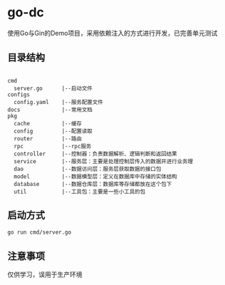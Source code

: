 # go-dc

使用Go与Gin的Demo项目，采用依赖注入的方式进行开发，已完善单元测试

## 目录结构
```

cmd
  server.go      |--启动文件
configs
  config.yaml    |--服务配置文件
docs             |--常用文档 
pkg
  cache          |--缓存
  config         |--配置读取
  router         |--路由
  rpc            |--rpc服务
  controller     |--控制器：负责数据解析、逻辑判断和返回结果
  service        |--服务层：主要是处理控制层传入的数据并进行业务理
  dao            |--数据访问层：服务层获取数据的接口包
  model          |--数据模型层：定义在数据库中存储的实体结构
  database       |--数据仓库层：数据库等存储都放在这个包下
  util           |--工具包：主要是一些小工具的包      
```
## 启动方式

```sh
go run cmd/server.go
```

## 注意事项
仅供学习，误用于生产环境
